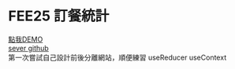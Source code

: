 # FEE25 訂餐統計

[點我DEMO](https://epic-bohr-748415.netlify.app/ "DEMO") <br/>
[sever github](https://github.com/Holin5566/lunch-server "DEMO") <br/>
第一次嘗試自己設計前後分離網站，順便練習 useReducer useContext
